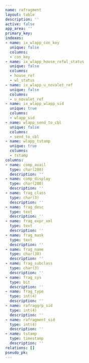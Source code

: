 ```yaml
---
name: rafragment
layout: table
description: ''
active: false
app_area: ''
primary_key: 
indexes:
- name: ix_wlapp_con_key
  unique: false
  columns:
  - con_key
- name: ix_wlapp_house_refwl_status
  unique: false
  columns:
  - house_ref
  - wl_status
- name: ix_wlapp_u_novalet_ref
  unique: false
  columns:
  - u_novalet_ref
- name: ix_wlapp_wlapp_sid
  unique: true
  columns:
  - wlapp_sid
- name: wlapp_send_to_cbl
  unique: false
  columns:
  - send_to_cbl
- name: wlapp_tstamp
  unique: true
  columns:
  - tstamp
columns:
- name: comp_avail
  type: char(200)
  description: ''
- name: comp_display
  type: char(200)
  description: ''
- name: frag_class
  type: char(3)
  description: ''
- name: frag_desc
  type: text
  description: ''
- name: frag_expr_xml
  type: text
  description: ''
- name: frag_mask
  type: text
  description: ''
- name: frag_name
  type: char(30)
  description: ''
- name: frag_subclass
  type: char(3)
  description: ''
- name: frag_sys
  type: bit
  description: ''
- name: frag_type
  type: int(4)
  description: ''
- name: rafraggrp_sid
  type: int(4)
  description: ''
- name: rafragment_sid
  type: int(4)
  description: ''
- name: tstamp
  type: timestamp
  description: ''
relations: []
pseudo_pk: 
---
```


